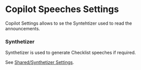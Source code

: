 # Copilot Speeches Settings

Copilot Settings allows to se the Syntehtizer used to read the announcements.

### Synthetizer <a href="#synthetizer" id="synthetizer"></a>

Synthetizer is used to generate Checklist speeches if required.

See [Shared/Synthetizer Settings](https://app.gitbook.com/o/eFbPL0xlHGQcXfYjB0ap/s/PdAIOMnAtMPtfMfndwpj/shared/synthetizer-settings).
